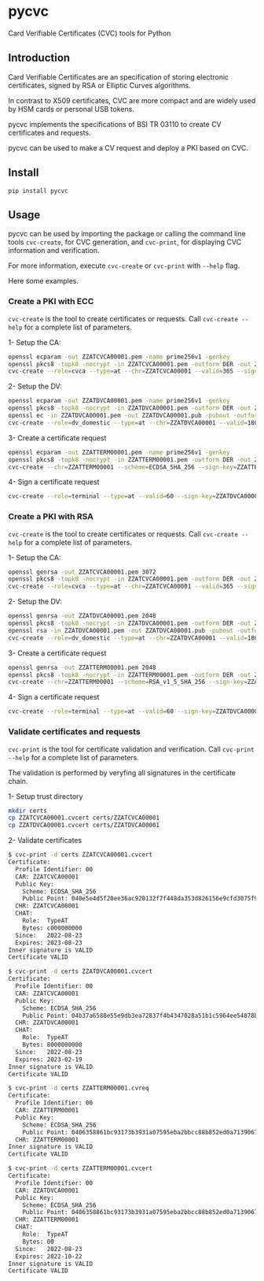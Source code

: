 # pycvc
Card Verifiable Certificates (CVC) tools for Python

## Introduction

Card Verifiable Certificates are an specification of storing electronic certificates, signed by RSA or Elliptic Curves algorithms.

In contrast to X509 certificates, CVC are more compact and are widely used by HSM cards or personal USB tokens.

pycvc implements the specifications of BSI TR 03110 to create CV certificates and requests.

pycvc can be used to make a CV request and deploy a PKI based on CVC.

## Install

```
pip install pycvc
```

## Usage

pycvc can be used by importing the package or calling the command line tools `cvc-create`, for CVC generation, and `cvc-print`, for displaying CVC information and verification.

For more information, execute `cvc-create` or `cvc-print` with `--help` flag.

Here some examples.

### Create a PKI with ECC

`cvc-create` is the tool to create certificates or requests. Call `cvc-create --help` for a complete list of parameters.

1- Setup the CA:
```bash
openssl ecparam -out ZZATCVCA00001.pem -name prime256v1 -genkey
openssl pkcs8 -topk8 -nocrypt -in ZZATCVCA00001.pem -outform DER -out ZZATCVCA00001.pkcs8
cvc-create --role=cvca --type=at --chr=ZZATCVCA00001 --valid=365 --sign-key=ZZATCVCA00001.pkcs8 --scheme=ECDSA_SHA_256
```

2- Setup the DV:
```bash
openssl ecparam -out ZZATDVCA00001.pem -name prime256v1 -genkey
openssl pkcs8 -topk8 -nocrypt -in ZZATDVCA00001.pem -outform DER -out ZZATDVCA00001.pkcs8
openssl ec -in ZZATDVCA00001.pem -out ZZATDVCA00001.pub -pubout -outform DER
cvc-create --role=dv_domestic --type=at --chr=ZZATDVCA00001 --valid=180 --sign-key=ZZATCVCA00001.pkcs8 --scheme=ECDSA_SHA_256 --sign-as=ZZATCVCA00001.cvcert --public-key=ZZATDVCA00001.pub
```

3- Create a certificate request
```bash
openssl ecparam -out ZZATTERM00001.pem -name prime256v1 -genkey
openssl pkcs8 -topk8 -nocrypt -in ZZATTERM00001.pem -outform DER -out ZZATTERM00001.pkcs8
cvc-create --chr=ZZATTERM00001 --scheme=ECDSA_SHA_256 --sign-key=ZZATTERM00001.pkcs8 --out-cert=ZZATTERM00001.cvreq --req-car=ZZATDVCA00001
```

4- Sign a certificate request
```bash
cvc-create --role=terminal --type=at --valid=60 --sign-key=ZZATDVCA00001.pkcs8 --sign-as=ZZATDVCA00001.cvcert --request=ZZATTERM00001.cvreq
```

### Create a PKI with RSA

`cvc-create` is the tool to create certificates or requests. Call `cvc-create --help` for a complete list of parameters.

1- Setup the CA:
```bash
openssl genrsa -out ZZATCVCA00001.pem 3072
openssl pkcs8 -topk8 -nocrypt -in ZZATCVCA00001.pem -outform DER -out ZZATCVCA00001.pkcs8
cvc-create --role=cvca --type=at --chr=ZZATCVCA00001 --valid=365 --sign-key=ZZATCVCA00001.pkcs8 --scheme=RSA_v1_5_SHA_256
```

2- Setup the DV:
```bash
openssl genrsa -out ZZATDVCA00001.pem 2048
openssl pkcs8 -topk8 -nocrypt -in ZZATDVCA00001.pem -outform DER -out ZZATDVCA00001.pkcs8
openssl rsa -in ZZATDVCA00001.pem -out ZZATDVCA00001.pub -pubout -outform DER
cvc-create --role=dv_domestic --type=at --chr=ZZATDVCA00001 --valid=180 --sign-key=ZZATCVCA00001.pkcs8 --scheme=RSA_v1_5_SHA_256 --sign-as=ZZATCVCA00001.cvcert --public-key=ZZATDVCA00001.pub
```

3- Create a certificate request
```bash
openssl genrsa -out ZZATTERM00001.pem 2048
openssl pkcs8 -topk8 -nocrypt -in ZZATTERM00001.pem -outform DER -out ZZATTERM00001.pkcs8
cvc-create --chr=ZZATTERM00001 --scheme=RSA_v1_5_SHA_256 --sign-key=ZZATTERM00001.pkcs8 --out-cert=ZZATTERM00001.cvreq --req-car=ZZATDVCA00001
```

4- Sign a certificate request
```bash
cvc-create --role=terminal --type=at --valid=60 --sign-key=ZZATDVCA00001.pkcs8 --sign-as=ZZATDVCA00001.cvcert --request=ZZATTERM00001.cvreq
```

### Validate certificates and requests

`cvc-print` is the tool for certificate validation and verification. Call `cvc-print --help` for a complete list of parameters.

The validation is performed by veryfing all signatures in the certificate chain.

1- Setup trust directory
```bash
mkdir certs
cp ZZATCVCA00001.cvcert certs/ZZATCVCA00001
cp ZZATDVCA00001.cvcert certs/ZZATDVCA00001
```

2- Validate certificates
```bash
$ cvc-print -d certs ZZATCVCA00001.cvcert
Certificate:
  Profile Identifier: 00
  CAR: ZZATCVCA00001
  Public Key:
    Scheme: ECDSA_SHA_256
    Public Point: 040e5e4d5f20ee36ac920132f7f448da353d826156e9cfd3075f9d877f9c172111a689953b9accd5011248be50ccf47480ab703b42382a7a45484fccdc738a82e7
  CHR: ZZATCVCA00001
  CHAT:
    Role:  TypeAT
    Bytes: c000000000
  Since:   2022-08-23
  Expires: 2023-08-23
Inner signature is VALID
Certificate VALID

$ cvc-print -d certs ZZATDVCA00001.cvcert
Certificate:
  Profile Identifier: 00
  CAR: ZZATCVCA00001
  Public Key:
    Scheme: ECDSA_SHA_256
    Public Point: 04b37a6588e55e9db3ea72837f4b4347028a51b1c5964ee54878bf2f856ee4abe06f1465e917c8d9ecf7170dbd61c2bc1fc37a1fa36698a33669daa6fa4c1e7400
  CHR: ZZATDVCA00001
  CHAT:
    Role:  TypeAT
    Bytes: 8000000000
  Since:   2022-08-23
  Expires: 2023-02-19
Inner signature is VALID
Certificate VALID

$ cvc-print -d certs ZZATTERM00001.cvreq
Certificate:
  Profile Identifier: 00
  CAR: ZZATTERM00001
  Public Key:
    Scheme: ECDSA_SHA_256
    Public Point: 0406358861bc93173b3931a07595eba2bbcc88b852ed0a7139067047ab8abdba9b28eb07344f4f4e8f375bdc886c86d32060e92541b4d73178f9c9c53d3d98a765
  CHR: ZZATTERM00001
Inner signature is VALID
Certificate VALID

$ cvc-print -d certs ZZATTERM00001.cvcert
Certificate:
  Profile Identifier: 00
  CAR: ZZATDVCA00001
  Public Key:
    Scheme: ECDSA_SHA_256
    Public Point: 0406358861bc93173b3931a07595eba2bbcc88b852ed0a7139067047ab8abdba9b28eb07344f4f4e8f375bdc886c86d32060e92541b4d73178f9c9c53d3d98a765
  CHR: ZZATTERM00001
  CHAT:
    Role:  TypeAT
    Bytes: 00
  Since:   2022-08-23
  Expires: 2022-10-22
Inner signature is VALID
Certificate VALID
```
